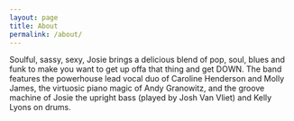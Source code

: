 ```yaml
---
layout: page
title: About
permalink: /about/
---
```


Soulful, sassy, sexy, Josie brings a delicious blend of pop, soul, blues and funk to make you want to get up offa that thing and get DOWN. The band features the powerhouse lead vocal duo of Caroline Henderson and Molly James, the virtuosic piano magic of Andy Granowitz, and the groove machine of Josie the upright bass (played by Josh Van Vliet) and Kelly Lyons on drums.
